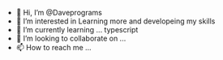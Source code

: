 - 👋 Hi, I’m @Daveprograms
- 👀 I’m interested in Learning more and developeing my skills 
- 🌱 I’m currently learning ... typescript
- 💞️ I’m looking to collaborate on ... 
- 📫 How to reach me ...

<!---
Daveprograms/Daveprograms is a ✨ special ✨ repository because its `README.md` (this file) appears on your GitHub profile.
You can click the Preview link to take a look at your changes.
--->
